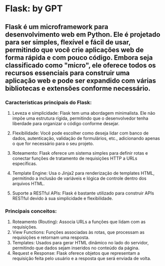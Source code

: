 # Flask: by GPT


## Flask é um microframework para desenvolvimento web em Python. Ele é projetado para ser simples, flexível e fácil de usar, permitindo que você crie aplicações web de forma rápida e com pouco código. Embora seja classificado como "micro", ele oferece todos os recursos essenciais para construir uma aplicação web e pode ser expandido com várias bibliotecas e extensões conforme necessário.

### Características principais do Flask:

1. Leveza e simplicidade: Flask tem uma abordagem minimalista. Ele não impõe uma estrutura rígida, permitindo que o desenvolvedor tenha liberdade para organizar o código conforme desejar.
    
2. Flexibilidade: Você pode escolher como deseja lidar com banco de dados, autenticação, validação de formulários, etc., adicionando apenas o que for necessário para o seu projeto.
    
3. Roteamento: Flask oferece um sistema simples para definir rotas e conectar funções de tratamento de requisições HTTP a URLs específicas.
    
4. Template Engine: Usa o Jinja2 para renderização de templates HTML, permitindo a inclusão de variáveis e lógica de controle dentro dos arquivos HTML.
    
5. Suporte a RESTful APIs: Flask é bastante utilizado para construir APIs RESTful devido à sua simplicidade e flexibilidade.


### Principais conceitos:

1. Roteamento (Routing): Associa URLs a funções que lidam com as requisições.
2. View Functions: Funções associadas às rotas, que processam as requisições e retornam uma resposta.
3. Templates: Usados para gerar HTML dinâmico no lado do servidor, permitindo que dados sejam inseridos no conteúdo da página.
4. Request e Response: Flask oferece objetos que representam a requisição feita pelo usuário e a resposta que será enviada de volta.